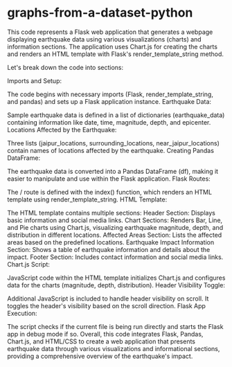 # graphs-from-a-dataset-python

This code represents a Flask web application that generates a webpage displaying earthquake data using various visualizations (charts) and information sections. The application uses Chart.js for creating the charts and renders an HTML template with Flask's render_template_string method.

Let's break down the code into sections:

Imports and Setup:

The code begins with necessary imports (Flask, render_template_string, and pandas) and sets up a Flask application instance.
Earthquake Data:

Sample earthquake data is defined in a list of dictionaries (earthquake_data) containing information like date, time, magnitude, depth, and epicenter.
Locations Affected by the Earthquake:

Three lists (jaipur_locations, surrounding_locations, near_jaipur_locations) contain names of locations affected by the earthquake.
Creating Pandas DataFrame:

The earthquake data is converted into a Pandas DataFrame (df), making it easier to manipulate and use within the Flask application.
Flask Routes:

The / route is defined with the index() function, which renders an HTML template using render_template_string.
HTML Template:

The HTML template contains multiple sections:
Header Section: Displays basic information and social media links.
Chart Sections: Renders Bar, Line, and Pie charts using Chart.js, visualizing earthquake magnitude, depth, and distribution in different locations.
Affected Areas Section: Lists the affected areas based on the predefined locations.
Earthquake Impact Information Section: Shows a table of earthquake information and details about the impact.
Footer Section: Includes contact information and social media links.
Chart.js Script:

JavaScript code within the HTML template initializes Chart.js and configures data for the charts (magnitude, depth, distribution).
Header Visibility Toggle:

Additional JavaScript is included to handle header visibility on scroll. It toggles the header's visibility based on the scroll direction.
Flask App Execution:

The script checks if the current file is being run directly and starts the Flask app in debug mode if so.
Overall, this code integrates Flask, Pandas, Chart.js, and HTML/CSS to create a web application that presents earthquake data through various visualizations and informational sections, providing a comprehensive overview of the earthquake's impact.
